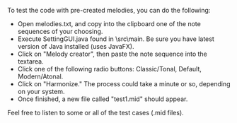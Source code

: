 To test the code with pre-created melodies, you can do the following:
- Open melodies.txt, and copy into the clipboard one of the note sequences of your choosing.
- Execute SettingGUI.java found in \src\main\. Be sure you have latest version of Java installed (uses JavaFX).
- Click on "Melody creator", then paste the note sequence into the textarea.
- Click one of the following radio buttons: Classic/Tonal, Default, Modern/Atonal.
- Click on "Harmonize." The process could take a minute or so, depending on your system.
- Once finished, a new file called "test1.mid" should appear.

Feel free to listen to some or all of the test cases (.mid files).